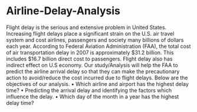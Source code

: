 # Airline-Delay-Analysis
                                                      
Flight delay is the serious and extensive problem in United States. Increasing flight delays place a significant strain on the U.S. air travel system and cost airlines, passengers and society many billions of dollars each year. According to Federal Aviation Administration (FAA), the total cost of air transportation delay in 2007 is approximately $31.2 billion. This includes $16.7 billion direct cost to passengers. Flight delay also has indirect effect on U.S economy. Our study/Analysis will help the FAA to predict the airline arrival delay so that they can make the precautionary action to avoid/reduce the cost incurred due to flight delays. Below are the objectives of our analysis.
      •	Which airline and airport has the highest delay time?
      •	Predicting the arrival delay and identifying the factors which influence the delay.
      •	Which day of the month in a year has the highest delay time?

